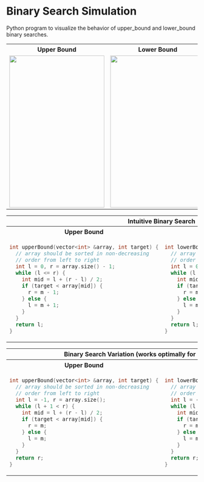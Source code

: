 # Binary Search Simulation

Python program to visualize the behavior of upper_bound and lower_bound binary searches.

<table>
  <tr>
    <th>Upper Bound</th>
    <th>Lower Bound</th>
  </tr>
  <tr>
    <td>
      <img src="https://searleser97.github.io/BinarySearchSimulation/upper_bound.png" width="250" height="400" />
    </td>
    <td>
      <img src="https://searleser97.github.io/BinarySearchSimulation/lower_bound.png" width="250" height="400" />
    </td>
  </tr>
</table>

<table>
<tr>
<th colspan="2">Intuitive Binary Search</th>
<tr>
<tr>
<th>Upper Bound</th>
<th>Lower Bound</th>
</tr>
<tr>
<td>

```cpp
int upperBound(vector<int> &array, int target) {
  // array should be sorted in non-decreasing
  // order from left to right
  int l = 0, r = array.size() - 1;
  while (l <= r) {
    int mid = l + (r - l) / 2;
    if (target < array[mid]) {
      r = m - 1;
    } else {
      l = m + 1;
    }
  }
  return l;
}
```

</td>
<td>

```cpp
int lowerBound(vector<int> &array, int target) {
  // array should be sorted in non-decreasing
  // order from left to right
  int l = 0, r = array.size() - 1;
  while (l <= r) {
    int mid = l + (r - l) / 2;
    if (target <= array[mid]) {
      r = m - 1;
    } else {
      l = m + 1;
    }
  }
  return l;
}
```

</td>
</tr>
</table>

<table>
<tr>
<th colspan="2">Binary Search Variation (works optimally for non-integer spaces)</th>
<tr>
<th>Upper Bound</th>
<th>Lower Bound</th>
</tr>
<tr>
<td>

```cpp
int upperBound(vector<int> &array, int target) {
  // array should be sorted in non-decreasing
  // order from left to right
  int l = -1, r = array.size();
  while (l + 1 < r) {
    int mid = l + (r - l) / 2;
    if (target < array[mid]) {
      r = m;
    } else {
      l = m;
    }
  }
  return r;
}
```

</td>
<td>

```cpp
int lowerBound(vector<int> &array, int target) {
  // array should be sorted in non-decreasing
  // order from left to right
  int l = -1, r = array.size();
  while (l + 1 < r) {
    int mid = l + (r - l) / 2;
    if (target <= array[mid]) {
      r = m;
    } else {
      l = m;
    }
  }
  return r;
}
```

</td>
</tr>
</table>

